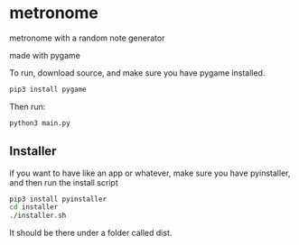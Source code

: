# metronome
metronome with a random note generator

made with pygame

To run, download source, and make sure you have pygame installed. 

```bash
pip3 install pygame
```

Then run:

```bash
python3 main.py
```

## Installer

if you want to have like an app or whatever, make sure you have pyinstaller, and then run the install script

```bash
pip3 install pyinstaller
cd installer
./installer.sh
```

It should be there under a folder called dist.
